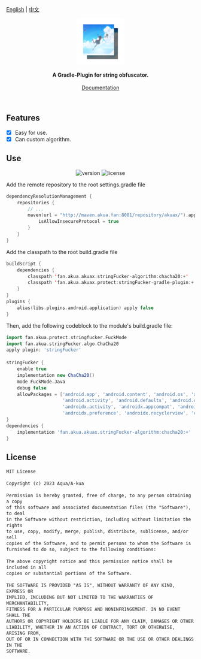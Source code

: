 <p>
    <a href="https://github.com/AquaApps/AkuaX/tree/main/protect/stringFucker-gradle-plugin/README.md">English</a>
    | <a href="https://github.com/AquaApps/AkuaX/tree/main/protect/stringFucker-gradle-plugin/README_CN.md">中文</a>
</p>
<p align="center"><img src="https://github.com/AquaApps/AkuaX/blob/main/assets/borderview.png?raw=true" alt="1600" width="25%"/></p>
<p align="center">
    <strong>A Gradle-Plugin for string obfuscator.</strong>
    <br>
    <br>
    <a href="https://github.com/AquaApps/AkuaX/tree/main/protect/stringFucker-gradle-plugin/Doc.md">Documentation</a>
    <br>
</p>
<br>


## Features

- [x] Easy for use.
- [x] Can custom algorithm.

## Use

<p align="center">
    <img src="https://img.shields.io/nexus/akuax/fan.akua.akuax.protect/stringFucker-gradle-plugin?server=http%3A%2F%2Fmaven.akua.fan%3A8081%2F" alt="version"/>
    <img src="https://img.shields.io/badge/license-MIT-blue" alt="license"/>
</p>

Add the remote repository to the root settings.gradle file

```kotlin
dependencyResolutionManagement {
    repositories {
        // ...
        maven(url = "http://maven.akua.fan:8081/repository/akuax/").apply {
            isAllowInsecureProtocol = true
        }
    }
}
```

Add the classpath to the root build.gradle file

```kotlin
buildscript {
    dependencies {
        classpath 'fan.akua.akuax.stringFucker-algorithm:chacha20:+'
        classpath 'fan.akua.akuax.protect:stringFucker-gradle-plugin:+'
    }
}
plugins {
    alias(libs.plugins.android.application) apply false
}
```

Then, add the following codeblock to the module's build.gradle file:

```groovy
import fan.akua.protect.stringfucker.FuckMode
import fan.akua.stringFucker.algo.ChaCha20
apply plugin: 'stringFucker'

stringFucker {
    enable true
    implementation new ChaCha20()
    mode FuckMode.Java
    debug false
    allowPackages = ['android.app', 'android.content', 'android.os', 'android.widget',
                     'android.activity', 'android.defaults', 'android.utils',
                     'androidx.activity', 'androidx.appcompat', 'androidx.fragment',
                     'androidx.preference', 'androidx.recyclerview', 'cn.bmob.v3']
}
dependencies {
    implementation 'fan.akua.akuax.stringFucker-algorithm:chacha20:+'
}
```

## License

```
MIT License

Copyright (c) 2023 Aqua/A-kua

Permission is hereby granted, free of charge, to any person obtaining a copy
of this software and associated documentation files (the "Software"), to deal
in the Software without restriction, including without limitation the rights
to use, copy, modify, merge, publish, distribute, sublicense, and/or sell
copies of the Software, and to permit persons to whom the Software is
furnished to do so, subject to the following conditions:

The above copyright notice and this permission notice shall be included in all
copies or substantial portions of the Software.

THE SOFTWARE IS PROVIDED "AS IS", WITHOUT WARRANTY OF ANY KIND, EXPRESS OR
IMPLIED, INCLUDING BUT NOT LIMITED TO THE WARRANTIES OF MERCHANTABILITY,
FITNESS FOR A PARTICULAR PURPOSE AND NONINFRINGEMENT. IN NO EVENT SHALL THE
AUTHORS OR COPYRIGHT HOLDERS BE LIABLE FOR ANY CLAIM, DAMAGES OR OTHER
LIABILITY, WHETHER IN AN ACTION OF CONTRACT, TORT OR OTHERWISE, ARISING FROM,
OUT OF OR IN CONNECTION WITH THE SOFTWARE OR THE USE OR OTHER DEALINGS IN THE
SOFTWARE.
```
